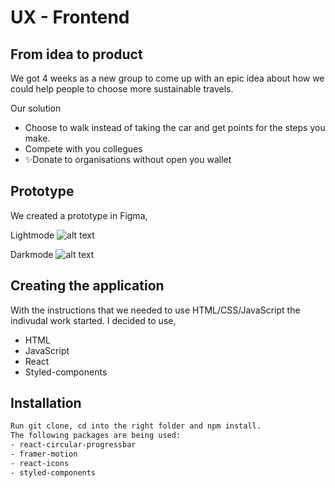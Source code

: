 # UX - Frontend 
## From idea to product


We got 4 weeks as a new group to come up with an epic idea about how we could help people to choose more
sustainable travels.

Our solution
- Choose to walk instead of taking the car and get points for the steps you make.
- Compete with you collegues
- ✨Donate to organisations without open you wallet 

## Prototype

We created a prototype in Figma,

Lightmode
![alt text](C:\Users\intri\desktop\KYH\gaformiljon\src\Images\FigmaLight.jpg)

Darkmode
![alt text](C:\Users\intri\desktop\KYH\gaformiljon\src\Images\FigmaDark.jpg)

## Creating the application

With the instructions that we needed to use HTML/CSS/JavaScript the indivudal work started.
I decided to use,
- HTML
- JavaScript
- React
- Styled-components


## Installation


```sh
Run git clone, cd into the right folder and npm install. 
The following packages are being used:
- react-circular-progressbar
- framer-motion
- react-icons
- styled-components
```
